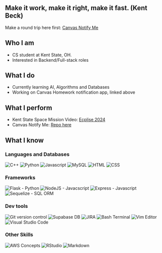 ## Make it work, make it right, make it fast. (Kent Beck)
Make a round trip here first: [Canvas Notify Me](https://canvasnotifyme.onrender.com)

## Who I am
- CS student at Kent State, OH.
- Interested in Backend/Full-stack roles
## What I do
- Currently learning AI, Algorithms and Databases
- Working on Canvas Homework notification app, linked above
## What I perform
- Kent State Space Mission Video: [Ecplise 2024](https://youtu.be/OMQ-FivvlIg?feature=shared)
- Canvas Notify Me: [Repo here](https://github.com/Yug3737/canvasNotifyMe)
## What I know
### Languages and Databases
![C++](https://img.icons8.com/?size=100&id=40669&format=png&color=000000)
![Python](https://img.icons8.com/?size=100&id=Rc0Xn5AtE8kX&format=png&color=000000)
![Javascript](https://img.icons8.com/?size=100&id=108784&format=png&color=000000)
![MySQL](https://img.icons8.com/?size=100&id=9nLaR5KFGjN0&format=png&color=000000)
![HTML](https://img.icons8.com/?size=100&id=20909&format=png&color=000000)
![CSS](https://img.icons8.com/?size=100&id=21278&format=png&color=000000)

### Frameworks
![Flask - Python](https://img.icons8.com/?size=100&id=5mbMwDZ796xj&format=png&color=000000)
![NodeJS - Javacscript](https://img.icons8.com/?size=100&id=54087&format=png&color=000000)
![Express - Javascript](https://img.icons8.com/?size=100&id=SDVmtZ6VBGXt&format=png&color=000000)
![Sequelize - SQL ORM]()

### Dev tools
![Git version control](https://img.icons8.com/?size=100&id=20906&format=png&color=000000)
![Supabase DB](https://img.icons8.com/?size=100&id=sH0rW2TvYdr9&format=png&color=000000)
![JIRA](https://img.icons8.com/?size=100&id=oROcPah5ues6&format=png&color=000000)
![Bash Terminal](https://img.icons8.com/?size=100&id=50ZQHdJTmPqw&format=png&color=000000)
![Vim Editor](https://img.icons8.com/?size=100&id=LyU6IwWaREPI&format=png&color=000000)
![Visual Studio Code](https://img.icons8.com/?size=100&id=0OQR1FYCuA9f&format=png&color=000000)

### Other Skills
![AWS Concepts](https://img.icons8.com/?size=100&id=33039&format=png&color=000000)
![RStudio](https://img.icons8.com/?size=100&id=YYhSxUUW8osK&format=png&color=000000)
![Markdown](https://img.icons8.com/?size=100&id=21827&format=png&color=000000)


<!--
**Yug3737/Yug3737** is a ✨ _special_ ✨ repository because its `README.md` (this file) appears on your GitHub profile.

Here are some ideas to get you started:

- 🔭 I’m currently working on ...
- 🌱 I’m currently learning ...
- 👯 I’m looking to collaborate on ...
- 🤔 I’m looking for help with ...
- 💬 Ask me about ...
- 📫 How to reach me: ...
- ⚡ Fun fact: 
-->

